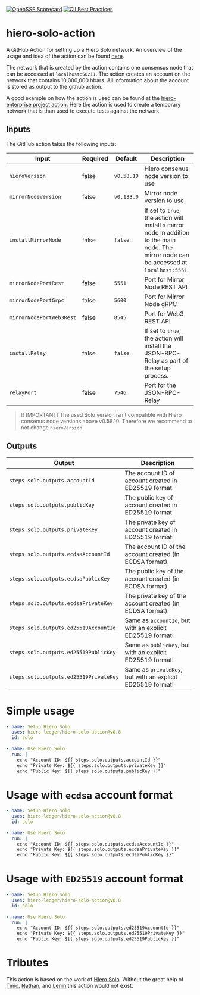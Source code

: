 [![OpenSSF Scorecard](https://api.scorecard.dev/projects/github.com/hiero-ledger/hiero-solo-action/badge)](https://api.scorecard.dev/projects/github.com/hiero-ledger/hiero-solo-action)
[![CII Best Practices](https://bestpractices.coreinfrastructure.org/projects/10697/badge)](https://bestpractices.coreinfrastructure.org/projects/10697)

# hiero-solo-action

A GitHub Action for setting up a Hiero Solo network.
An overview of the usage and idea of the action can be found [here](https://dev.to/hendrikebbers/ci-for-hedera-based-projects-2nja).

The network that is created by the action contains one consensus node that can be accessed at `localhost:50211`.
The action creates an account on the network that contains 10,000,000 hbars.
All information about the account is stored as output to the github action.

A good example on how the action is used can be found at the [hiero-enterprise project action]([https://github.com/OpenElements/hedera-enterprise/blob/main/.github/workflows/maven.yml](https://github.com/OpenElements/hiero-enterprise-java/blob/main/.github/workflows/maven.yml)). Here the action is used to create a temporary network that is than used to execute tests against the network.

## Inputs

The GitHub action takes the following inputs:

| Input          |  Required | Default |Description |
|----------------|-----------|---------|-------------------------------|
| `hieroVersion`|  false    | `v0.58.10` | Hiero consenus node version to use |
| `mirrorNodeVersion`|  false    | `v0.133.0` | Mirror node version to use |
| `installMirrorNode` |  false    | `false`   | If set to `true`, the action will install a mirror node in addition to the main node. The mirror node can be accessed at `localhost:5551`. |
| `mirrorNodePortRest`|  false    | `5551` | Port for Mirror Node REST API |
| `mirrorNodePortGrpc`|  false    | `5600` | Port for Mirror Node gRPC |
| `mirrorNodePortWeb3Rest`|  false    | `8545` | Port for Web3 REST API |
| `installRelay` |  false    | `false`   | If set to `true`, the action will install the JSON-RPC-Relay as part of the setup process. |
| `relayPort`|  false    | `7546` | Port for the JSON-RPC-Relay |

> [! IMPORTANT]
> The used Solo version isn't compatible with Hiero consenus node versions above v0.58.10.
> Therefore we recommend to not change `hieroVersion`.

## Outputs

| Output                                   | Description                                                                 |
|------------------------------------------|-----------------------------------------------------------------------------|
| `steps.solo.outputs.accountId`           | The account ID of account created in ED25519 format.                        |
| `steps.solo.outputs.publicKey`           | The public key of account created in ED25519 format.                        |
| `steps.solo.outputs.privateKey`          | The private key of account created in ED25519 format.                       |
| `steps.solo.outputs.ecdsaAccountId`      | The account ID of the account created (in ECDSA format).                    |
| `steps.solo.outputs.ecdsaPublicKey`      | The public key of the account created (in ECDSA format).                    |
| `steps.solo.outputs.ecdsaPrivateKey`     | The private key of the account created (in ECDSA format).                   |
| `steps.solo.outputs.ed25519AccountId`    | Same as `accountId`, but with an explicit ED25519 format!                   |
| `steps.solo.outputs.ed25519PublicKey`    | Same as `publicKey`, but with an explicit ED25519 format!                   |
| `steps.solo.outputs.ed25519PrivateKey`   | Same as `privateKey`, but with an explicit ED25519 format!                  |

# Simple usage

```yaml
- name: Setup Hiero Solo
  uses: hiero-ledger/hiero-solo-action@v0.8
  id: solo
  
- name: Use Hiero Solo
  run: |
    echo "Account ID: ${{ steps.solo.outputs.accountId }}"
    echo "Private Key: ${{ steps.solo.outputs.privateKey }}"
    echo "Public Key: ${{ steps.solo.outputs.publicKey }}"
```

# Usage with `ecdsa` account format

```yaml
- name: Setup Hiero Solo
  uses: hiero-ledger/hiero-solo-action@v0.8
  id: solo
  
- name: Use Hiero Solo
  run: |
    echo "Account ID: ${{ steps.solo.outputs.ecdsaAccountId }}"
    echo "Private Key: ${{ steps.solo.outputs.ecdsaPrivateKey }}"
    echo "Public Key: ${{ steps.solo.outputs.ecdsaPublicKey }}"
```

# Usage with `ED25519` account format

```yaml
- name: Setup Hiero Solo
  uses: hiero-ledger/hiero-solo-action@v0.8
  id: solo
  
- name: Use Hiero Solo
  run: |
    echo "Account ID: ${{ steps.solo.outputs.ed25519AccountId }}"
    echo "Private Key: ${{ steps.solo.outputs.ed25519PrivateKey }}"
    echo "Public Key: ${{ steps.solo.outputs.ed25519PublicKey }}"
```

# Tributes

This action is based on the work of [Hiero Solo](https://github.com/hiero-ledger/solo).
Without the great help of [Timo](https://github.com/timo0), [Nathan](https://github.com/nathanklick), and [Lenin](https://github.com/leninmehedy) this action would not exist.

